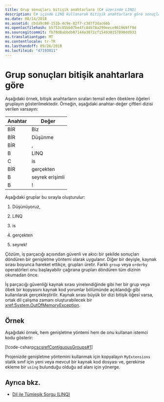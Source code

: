 ```yaml
---
title: Grup sonuçları bitişik anahtarlara (C# üzerinde LINQ)
description: C# içinde LINQ kullanarak bitişik anahtarlara göre sonuçları gruplandırmak nasıl.
ms.date: 08/14/2018
ms.assetid: cbda9c08-151b-4c9e-82f7-c3d7f3dac66b
ms.openlocfilehash: b5753c85bb07be4fc84b78a299eece961969ff9d
ms.sourcegitcommit: fb78d8abbdb87144a3872cf154930157090dd933
ms.translationtype: MT
ms.contentlocale: tr-TR
ms.lasthandoff: 09/26/2018
ms.locfileid: "47193011"
---
```

# <a name="group-results-by-contiguous-keys"></a>Grup sonuçları bitişik anahtarlara göre

Aşağıdaki örnek, bitişik anahtarların sıraları temsil eden öbeklere öğeleri gruplayın gösterilmektedir. Örneğin, aşağıdaki anahtar-değer çiftleri dizisi verilen varsayın:

|Anahtar|Değer|
|---------|-----------|
|BİR|Biz|
|BİR|Düşünme|
|BİR|,|
|B|LINQ|
|C|is|
|BİR|gerçekten|
|B|seyrek erişimli|
|B|!|

Aşağıdaki gruplar bu sırayla oluşturulur:

1. Düşünüyoruz,

2. LINQ

3. is

4. gerçekten

5. seyrek!

Çözüm, iş parçacığı açısından güvenli ve akıcı bir şekilde sonuçları döndüren bir genişletme yöntemi olarak uygulanır. Diğer bir deyişle, kaynak sırası boyunca hareket ettikçe, grupları üretir. Farklı `group` veya `orderby` operatörleri onu başlayabilir çağırana grupları döndüren tüm dizinin okumadan önce.

İş parçacığı güvenliği kaynak sırası yinelendiğinde gibi her bir grup veya öbek bir kopyasını kaynak kod yorumlar bölümünde açıklandığı gibi kullanılarak gerçekleştirilir. Kaynak sırası büyük bir dizi bitişik öğesi varsa, ortak dil çalışma zamanı oluşturabilecek bir <xref:System.OutOfMemoryException>.

## <a name="example"></a>Örnek

Aşağıdaki örnek, hem genişletme yöntemi hem de onu kullanan istemci kodu gösterir:

[!code-csharp[cscsrefContiguousGroups#1](~/samples/snippets/csharp/concepts/linq/how-to-group-results-by-contiguous-keys_1.cs)]

Projenizde genişletme yöntemini kullanmak için kopyalayın `MyExtensions` statik sınıf için yeni veya mevcut bir kaynak kod dosyası ve, gerekirse ekleme bir `using` bulunduğu olduğu ad alanı için yönerge.

## <a name="see-also"></a>Ayrıca bkz.

- [Dil ile Tümleşik Sorgu (LINQ)](index.md)
